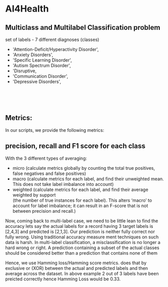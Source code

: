 # AI4Health
## Multiclass and Multilabel Classification problem
 set of labels - 7 different diagnoses (classes)<br />
 * 'Attention-Deficit/Hyperactivity Disorder',
 * 'Anxiety Disorders',
 * 'Specific Learning Disorder',
 * 'Autism Spectrum Disorder',
 * 'Disruptive, 
 * 'Communication Disorder',
 * 'Depressive Disorders', <br />
 

<br /><br /><br />
## Metrics:
In our scripts, we provide the following metrics:
## precision, recall and F1 score for each class
With the 3 different types of averaging:
 * micro (calculate metrics globally by counting the total true positives, false negatives and false positives)
 * macro (calculate metrics for each label, and find their unweighted mean. This does not take label imbalance into account)
 * weighted (calculate metrics for each label, and find their average weighted by support <br />(the number of true instances for each label). 
 This alters ‘macro’ to account for label imbalance; it can result in an F-score that is not between precision and recall.)




Now, coming back to multi-label case, we need to be little lean to find the accuracy lets say the actual labels for a record having 3 target labels is [2,4,3] and predicted is [2,1,3]. Our prediction is neither fully correct nor fully wrong. Using traditional accuracy measure ment techniques on such data is harsh. In multi-label classification, a misclassification is no longer a hard wrong or right. A prediction containing a subset of the actual classes should be considered better than a prediction that contains none of them

Hence, we use Hamming loss/Hamming score metrics. does that by exclusive or (XOR) between the actual and predicted labels and then average across the dataset. In above example 2 out of 3 labels have been preicted correctly hence Hamming Loss would be 0.33.


